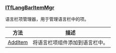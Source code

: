 ### [ITfLangBarItemMgr](https://learn.microsoft.com/zh-cn/windows/win32/api/ctfutb/nn-ctfutb-itflangbaritemmgr)

语言栏项管理器，用于管理语言栏中的项。

方法						|描述
-|-
[AddItem][1]			|将语言栏项组件添加到语言栏中。

[1]: https://learn.microsoft.com/zh-cn/windows/win32/api/ctfutb/nf-ctfutb-itflangbaritemmgr-additem